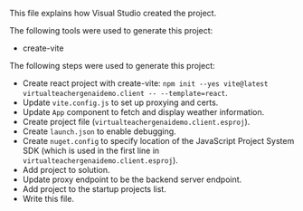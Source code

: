 This file explains how Visual Studio created the project.

The following tools were used to generate this project:
- create-vite

The following steps were used to generate this project:
- Create react project with create-vite: `npm init --yes vite@latest virtualteachergenaidemo.client -- --template=react`.
- Update `vite.config.js` to set up proxying and certs.
- Update `App` component to fetch and display weather information.
- Create project file (`virtualteachergenaidemo.client.esproj`).
- Create `launch.json` to enable debugging.
- Create `nuget.config` to specify location of the JavaScript Project System SDK (which is used in the first line in `virtualteachergenaidemo.client.esproj`).
- Add project to solution.
- Update proxy endpoint to be the backend server endpoint.
- Add project to the startup projects list.
- Write this file.
